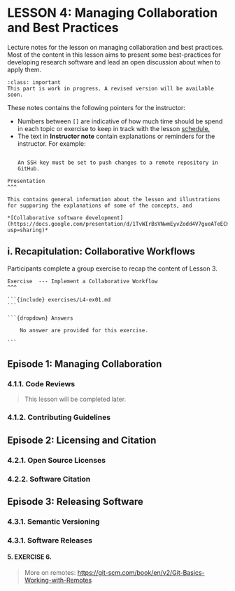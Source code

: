 # LESSON 4: Managing Collaboration and Best Practices

Lecture notes for the lesson on managing collaboration and best practices. 
Most of the content in this lesson aims to present some best-practices for developing research software and lead an open discussion about when to apply them. 

`````{admonition} Work in progress
:class: important
This part is work in progress. A revised version will be available soon.
`````

These notes contains the following pointers for the instructor:

* Numbers between `[]` are indicative of how much time should be spend in each topic or exercise to keep in track with the lesson [schedule.](schedule.md)
* The text in  **Instructor note** contain explanations or reminders for the instructor. For example:
    `````{admonition} Instructor's Note

    An SSH key must be set to push changes to a remote repository in GitHub.
    ````` 

````{card} 
Presentation 
^^^    

This contains general information about the lesson and illustrations for supporing the explanations of some of the concepts, and 

*[Collaborative software development](https://docs.google.com/presentation/d/1TvWIrBsVNwmEyvZodd4V7gueATeECKMubUqSSYKMyuU/edit?usp=sharing)*

````

## i. Recapitulation: Collaborative Workflows

Participants complete a group exercise to recap the content of Lesson 3.

````{card} 
Exercise  --- Implement a Collaborative Workflow 
^^^    

```{include} exercises/L4-ex01.md
```

```{dropdown} Answers

    No answer are provided for this exercise.

```
````


## Episode 1: Managing Collaboration

### 4.1.1. Code Reviews

> This lesson will be completed later.

### 4.1.2. Contributing Guidelines

## Episode 2: Licensing and Citation

### 4.2.1. Open Source Licenses

### 4.2.2. Software Citation

## Episode 3: Releasing Software

### 4.3.1. Semantic Versioning

### 4.3.1. Software Releases


#### 5. EXERCISE 6. 

> More on remotes: https://git-scm.com/book/en/v2/Git-Basics-Working-with-Remotes 